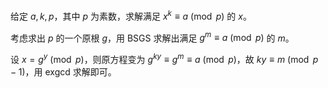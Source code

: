 给定 $a,k,p$，其中 $p$ 为素数，求解满足 $x^k\equiv a\pmod p$ 的 $x$。

考虑求出 $p$ 的一个原根 $g$，用 BSGS 求解出满足 $g^m\equiv a\pmod p$ 的 $m$。

设 $x=g^y\pmod p$，则原方程变为 $g^{ky}\equiv g^m\equiv a\pmod p$，故 $ky\equiv m\pmod{p-1}$，用 exgcd 求解即可。
